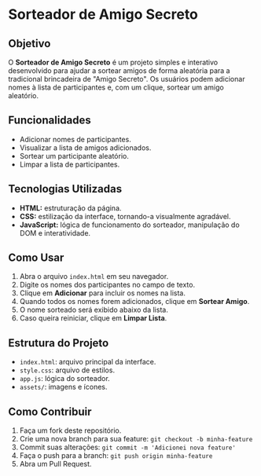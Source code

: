  <h1>Sorteador de Amigo Secreto</h1>

  <h2>Objetivo</h2>
  <p>O <strong>Sorteador de Amigo Secreto</strong> é um projeto simples e interativo desenvolvido para ajudar a sortear amigos de forma aleatória para a tradicional brincadeira de "Amigo Secreto". Os usuários podem adicionar nomes à lista de participantes e, com um clique, sortear um amigo aleatório.</p>

  <h2>Funcionalidades</h2>
  <ul>
    <li>Adicionar nomes de participantes.</li>
    <li>Visualizar a lista de amigos adicionados.</li>
    <li>Sortear um participante aleatório.</li>
    <li>Limpar a lista de participantes.</li>
  </ul>

  <h2>Tecnologias Utilizadas</h2>
  <ul>
    <li><strong>HTML:</strong> estruturação da página.</li>
    <li><strong>CSS:</strong> estilização da interface, tornando-a visualmente agradável.</li>
    <li><strong>JavaScript:</strong> lógica de funcionamento do sorteador, manipulação do DOM e interatividade.</li>
  </ul>

  <h2>Como Usar</h2>
  <ol>
    <li>Abra o arquivo <code>index.html</code> em seu navegador.</li>
    <li>Digite os nomes dos participantes no campo de texto.</li>
    <li>Clique em <strong>Adicionar</strong> para incluir os nomes na lista.</li>
    <li>Quando todos os nomes forem adicionados, clique em <strong>Sortear Amigo</strong>.</li>
    <li>O nome sorteado será exibido abaixo da lista.</li>
    <li>Caso queira reiniciar, clique em <strong>Limpar Lista</strong>.</li>
  </ol>

  <h2>Estrutura do Projeto</h2>
  <div class="highlight">
    <ul>
      <li><code>index.html</code>: arquivo principal da interface.</li>
      <li><code>style.css</code>: arquivo de estilos.</li>
      <li><code>app.js</code>: lógica do sorteador.</li>
      <li><code>assets/</code>: imagens e ícones.</li>
    </ul>
  </div>

  <h2>Como Contribuir</h2>
  <ol>
    <li>Faça um fork deste repositório.</li>
    <li>Crie uma nova branch para sua feature: <code>git checkout -b minha-feature</code></li>
    <li>Commit suas alterações: <code>git commit -m 'Adicionei nova feature'</code></li>
    <li>Faça o push para a branch: <code>git push origin minha-feature</code></li>
    <li>Abra um Pull Request.</li>
  </ol>
</body>
</html>

